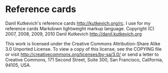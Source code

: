 Reference cards
===============

Danil Kutkevich's reference cards <http://kutkevich.org/rc>. I use for
my reference cards Markdown lightweight markup language.
Copyright (C) 2007, 2008, 2009, 2010 Danil Kutkevich
<http://danil.kutkevich.org>

This work is licensed under the Creative Commons Attribution-Share
Alike 3.0 Unported License. To view a copy of this license, see the
COPYING file or visit <http://creativecommons.org/licenses/by-sa/3.0/>
or send a letter to Creative Commons, 171 Second Street, Suite 300,
San Francisco, California, 94105, USA.
